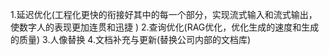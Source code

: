 1.延迟优化(工程化更快的衔接好其中的每一个部分，实现流式输入和流式输出，使数字人的表现更加连贯和迅捷  )
2.查询优化(RAG优化，优化生成的速度和生成的质量)
3.人像替换
4.文档补充与更新(替换公司内部的文档库)